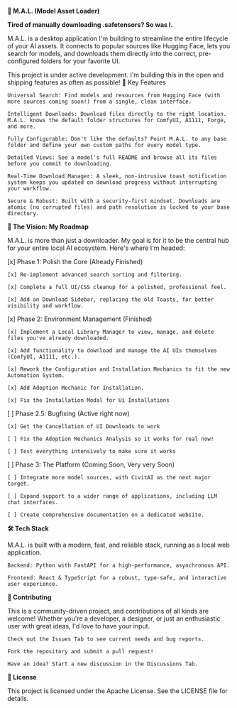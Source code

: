 ****🤖 M.A.L. (Model Asset Loader)****

**Tired of manually downloading .safetensors? So was I.**

M.A.L. is a desktop application I'm building to streamline the entire lifecycle of your AI assets. It connects to popular sources like Hugging Face, lets you search for models, and downloads them directly into the correct, pre-configured folders for your favorite UI.

This project is under active development. I'm building this in the open and shipping features as often as possible!
🚀 Key Features

    Universal Search: Find models and resources from Hugging Face (with more sources coming soon!) from a single, clean interface.

    Intelligent Downloads: Download files directly to the right location. M.A.L. knows the default folder structures for ComfyUI, A1111, Forge, and more.

    Fully Configurable: Don't like the defaults? Point M.A.L. to any base folder and define your own custom paths for every model type.

    Detailed Views: See a model's full README and browse all its files before you commit to downloading.

    Real-Time Download Manager: A sleek, non-intrusive toast notification system keeps you updated on download progress without interrupting your workflow.

    Secure & Robust: Built with a security-first mindset. Downloads are atomic (no corrupted files) and path resolution is locked to your base directory.

**🔭 The Vision: My Roadmap**

M.A.L. is more than just a downloader. My goal is for it to be the central hub for your entire local AI ecosystem. Here's where I'm headed:

[x] Phase 1: Polish the Core (Already Finished)

    [x] Re-implement advanced search sorting and filtering.

    [x] Complete a full UI/CSS cleanup for a polished, professional feel.

    [x] Add an Download Sidebar, replacing the old Toasts, for better visibility and workflow.

[x] Phase 2: Environment Management (Finished)

    [x] Implement a Local Library Manager to view, manage, and delete files you've already downloaded.

    [x] Add functionality to download and manage the AI UIs themselves (ComfyUI, A1111, etc.).

    [x] Rework the Configuration and Installation Mechanics to fit the new Automation System.

    [x] Add Adoption Mechanic for Installation.

    [x] Fix the Installation Modal for Ui Installations

[ ] Phase 2.5: Bugfixing (Active right now)

    [x] Get the Cancellation of UI Downloads to work
    
    [ ] Fix the Adoption Mechanics Analysis so it works for real now!

    [ ] Test everything intensively to make sure it works

[ ] Phase 3: The Platform (Coming Soon, Very very Soon)

    [ ] Integrate more model sources, with CivitAI as the next major target.

    [ ] Expand support to a wider range of applications, including LLM chat interfaces.

    [ ] Create comprehensive documentation on a dedicated website.

**🛠️ Tech Stack**

M.A.L. is built with a modern, fast, and reliable stack, running as a local web application.

    Backend: Python with FastAPI for a high-performance, asynchronous API.

    Frontend: React & TypeScript for a robust, type-safe, and interactive user experience.

**🤝 Contributing**

This is a community-driven project, and contributions of all kinds are welcome! Whether you're a developer, a designer, or just an enthusiastic user with great ideas, I'd love to have your input.

    Check out the Issues Tab to see current needs and bug reports.

    Fork the repository and submit a pull request!

    Have an idea? Start a new discussion in the Discussions Tab.

**📄 License**

This project is licensed under the Apache License. See the LICENSE file for details.
